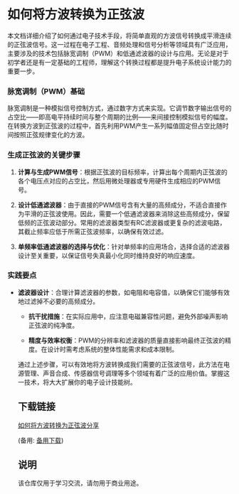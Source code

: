 # 如何将方波转换为正弦波

本文档详细介绍了如何通过电子技术手段，将简单直观的方波信号转换成平滑连续的正弦波信号。这一过程在电子工程、音频处理和信号分析等领域具有广泛应用，主要涉及的技术包括脉宽调制（PWM）和低通滤波器的设计与应用。无论是对于初学者还是有一定基础的工程师，理解这个转换过程都是提升电子系统设计能力的重要一步。

### 脉宽调制（PWM）基础

脉宽调制是一种模拟信号控制方式，通过数字方式来实现。它调节数字输出信号的占空比——即高电平持续时间与整个周期的比例——来间接控制模拟信号的幅度。在转换方波到正弦波的过程中，首先利用PWM产生一系列幅值固定但占空比随时间按照正弦规律变化的方波。

### 生成正弦波的关键步骤

1. **计算与生成PWM信号**：根据正弦波的目标频率，计算出每个周期内正弦波的各个电压点对应的占空比，然后用微处理器或专用硬件生成相应的PWM信号。

2. **设计低通滤波器**：由于直接的PWM信号含有大量的高频成分，不适合直接作为平滑的正弦波使用。因此，需要一个低通滤波器来消除这些高频成分，保留低频的正弦波动部分。常用的滤波器类型有RC滤波器或更复杂的滤波电路，其截止频率应低于所需正弦波频率，以确保有效过滤。

3. **单频率低通滤波器的选择与优化**：针对单频率的应用场合，选择合适的滤波器设计至关重要，以保证信号失真最小化同时维持良好的响应速度。

### 实践要点

- **滤波器设计**：合理计算滤波器的参数，如电阻和电容值，以确保它们能够有效地过滤掉不必要的高频成分。

  - **抗干扰措施**：在实际应用中，应注意电磁兼容性问题，避免外部噪声影响正弦波的纯净度。

  - **精度与效率权衡**：PWM的分辨率和滤波器的质量直接影响最终正弦波的精度。在设计时需考虑系统的整体性能需求和成本限制。

  通过上述步骤，可以有效地将方波转换成我们需要的正弦波信号，此方法在电源管理、声音合成、传感器信号调理等多个领域有着广泛的应用价值。掌握这一技术，将大大扩展你的电子设计技能树。

  ## 下载链接
  [如何将方波转换为正弦波分享](https://pan.quark.cn/s/7ba5c1ddc230) 

  (备用: [备用下载](https://pan.baidu.com/s/1_RuYddhBDKvp34tHix5GMg?pwd=1234))

  ## 说明

  该仓库仅用于学习交流，请勿用于商业用途。
